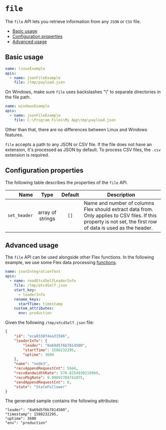 # `file`

The `file` API lets you retrieve information from any `JSON` or `CSV` file.

* [Basic usage](#Basicusage)
* [Configuration properties](#Configurationproperties)
* [Advanced usage](#Advancedusage)

##  <a name='Basicusage'></a>Basic usage

```yaml
name: linuxExample
apis:
  - name: jsonFileExample
    file: /tmp/payload.json
```

On Windows, make sure `file` uses backslashes "\\" to separate directories in the file path.

```yaml
name: windowsExample
apis:
  - name: jsonFileExample
    file: C:\Program Files\My App\tmp\payload.json
```

Other than that, there are no differences between Linux and Windows features.

`file` accepts a path to any JSON or CSV file. If the file does not have an extension, it's processed as JSON by default. 
To process CSV files, the `.csv` extension is required.

##  <a name='Configurationproperties'></a>Configuration properties

The following table describes the properties of the `file` API.

| Name | Type | Default | Description |
|---:|:---:|:---:|---|
| `set_header` | array of strings | `[]` | Name and number of columns Flex should extract data from. Only applies to CSV files. If this property is not set, the first row of data is used as the header.

##  <a name='Advancedusage'></a>Advanced usage

The `file` API can be used alongside other Flex functions. In the following example, we use some Flex data processing [functions](../basics/functions.md).

```yaml
name: jsonIntegrationTest
apis:
  - name: readEtcdSelfLeaderInfo
    file: /tmp/etcdSelf.json
    start_key:
      - leaderInfo
    rename_keys:
      startTime: timestamp
    custom_attributes:
      env: production
```

Given the following `/tmp/etcdSelf.json` file:

```json
{
    "id": "eca0338f4ea31566",
    "leaderInfo": {
        "leader": "8a69d5f6b7814500",
        "startTime": 1588232295,
        "uptime": 3600
    },
    "name": "node3",
    "recvAppendRequestCnt": 5944,
    "recvBandwidthRate": 570.6254930219969,
    "recvPkgRate": 9.00892789741075,
    "sendAppendRequestCnt": 0,
    "state": "StateFollower"
}
``` 

The generated sample contains the following attributes:

```
"leader": "8a69d5f6b7814500",
"timestamp": 1588232295,
"uptime": 3600
"env": "production"
```
